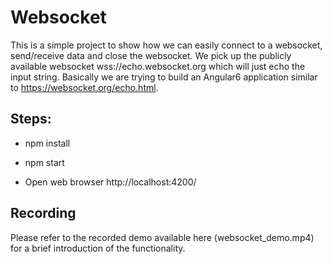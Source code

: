 # Websocket

This is a simple project to show how we can easily connect to a websocket, send/receive data and close the websocket. 
We pick up the publicly available websocket wss://echo.websocket.org which will just echo the input string. Basically
we are trying to build an Angular6 application similar to https://websocket.org/echo.html. 

## Steps:

* npm install

* npm start

* Open web browser http://localhost:4200/

## Recording
Please refer to the recorded demo available here (websocket_demo.mp4) for a brief introduction of the functionality.




